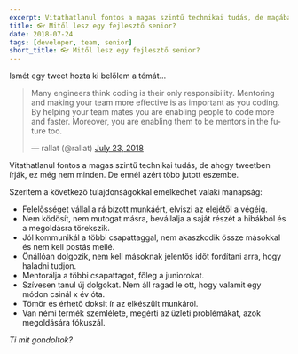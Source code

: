 ```yaml
---
excerpt: Vitathatlanul fontos a magas szintű technikai tudás, de magában attól nem lesz valaki senior.
title: 👓 Mitől lesz egy fejlesztő senior?
date: 2018-07-24
tags: [developer, team, senior]
short_title: 👓 Mitől lesz egy fejlesztő senior?
---
```


Ismét egy tweet hozta ki belőlem a témát...

<blockquote class="twitter-tweet" data-lang="en"><p lang="en" dir="ltr">Many engineers think coding is their only responsibility. Mentoring and making your team more effective is as important as you coding. By helping your team mates you are enabling people to code more and faster. Moreover, you are enabling them to be mentors in the future too.</p>&mdash; rallat (@rallat) <a href="https://twitter.com/rallat/status/1021307320142188544?ref_src=twsrc%5Etfw">July 23, 2018</a></blockquote> <script async src="https://platform.twitter.com/widgets.js" charset="utf-8"></script>

Vitathatlanul fontos a magas szintű technikai tudás, de ahogy  tweetben írják, ez még nem minden. De ennél azért több jutott eszembe.

Szeritem a következő tulajdonságokkal emelkedhet valaki manapság:
- Felelősséget vállal a rá bízott munkáért, elviszi az elejétől a végéig.
- Nem ködösít, nem mutogat másra, bevállalja a saját részét a hibákból és a megoldásra törekszik.
- Jól kommunikál a többi csapattaggal, nem akaszkodik össze másokkal és nem kell postás mellé.
- Önállóan dolgozik, nem kell másoknak jelentős időt fordítani arra, hogy haladni tudjon.
- Mentorálja a többi csapattagot, főleg a juniorokat.
- Szívesen tanul új dolgokat. Nem áll ragad le ott, hogy valamit egy módon csinál x év óta.
- Tömör és érhető doksit ír az elkészült munkáról.
- Van némi termék szemlélete, megérti az üzleti problémákat, azok megoldására fókuszál.

*Ti mit gondoltok?*